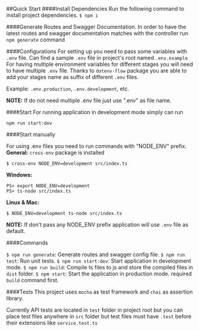 
##Quick Start
####Install Dependencies
Run the following command to install project dependencies.
`$ npm i`

####Generate Routes and Swagger Documentation.
In order to have the latest routes and swagger documentation matches with the controller run `npm generate` command

####Configurations
For setting up you need to pass some variables with `.env` file. Can find a sample `.env` file in project's root named `.env.example`
For having multiple environment variables for different stages you will need to have multiple `.env` file. Thanks  to `dotenv-flow` package you are able to add your stages name as suffix of different `.env` files.

 Example: `.env.production`, `.env.development`, etc.

__NOTE:__ If do not need multiple .env file just use ".env" as file name.

####Start
For running application in development mode simply can run 

    npm run start:dev

####Start manually

For using .env files you need to run commands with "NODE_ENV" prefix.
__General:__
`cross-env` package is installed

    $ cross-env NODE_ENV=development src/index.ts

__Windows:__

    PS> export NODE_ENV=development
    PS> ts-node src/index.ts

__Linux & Mac:__

    $ NODE_ENV=development ts-node src/index.ts

__NOTE:__ If don't pass any NODE_ENV prefix application will use `.env` file as default.

####Commands

`$ npm run generate`: Generate routes and swagger config file.
`$ npm run test`: Run unit tests.
`$ npm run start:dev`: Start application in development mode.
`$ npm run build`: Compile ts files to js and store the compiled files in `dist` folder.
`$ npm start`: Start the application in production mode. required `build` command first.


####Tests
This project uses `mocha` as test framework and `chai` as assertion library.

Currently API tests are located in `test` folder in project root but you can place test files anywhere in `src` folder but test files must have `.test` before their extensions like `service.test.ts`
